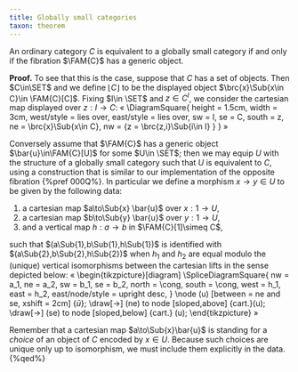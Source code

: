 ```yaml
---
title: Globally small categories
taxon: theorem
---
```


An ordinary category $C$ is equivalent to a globally small category if and only if the fibration $\FAM{C}$ has a generic object.

**Proof.**
To see that this is the case, suppose that $C$ has a set of objects. Then
$C\in\SET$ and we define $\lfloor{C}\rfloor$ to be the displayed object
$\brc{x}\Sub{x\in C}\in \FAM{C}[C]$. Fixing $I\in \SET$ and $z\in C^I$, we
consider the cartesian map displayed over $z : I \to C$:
«
\DiagramSquare{
  height = 1.5cm,
  width = 3cm,
  west/style = lies over,
  east/style = lies over,
  sw = I,
  se = C,
  south = z,
  ne = \brc{x}\Sub{x\in C},
  nw = {z = \brc{z\,i}\Sub{i\in I} }
}
»

Conversely assume that $\FAM{C}$ has a generic object $\bar{u}\in\FAM{C}[U]$
for some $U\in \SET$; then we may equip $U$ with the structure of a globally
small category such that $U$ is equivalent to $C$, using a construction that is similar to our implementation of the opposite fibration {%pref 000Q%}. In particular we define a
morphism $x\to y\in U$ to be given by the following data:

1. a cartesian map $a\to\Sub{x} \bar{u}$ over $x : 1\to U$,
2. a cartesian map $b\to\Sub{y} \bar{u}$ over $y : 1\to U$,
3. and a vertical map $h:a\to b$ in $\FAM{C}[1]\simeq C$,

such that $(a\Sub{1},b\Sub{1},h\Sub{1})$ is identified with $(a\Sub{2},b\Sub{2},h\Sub{2})$ when $h_1$ and $h_2$ are equal modulo the (unique) vertical isomorphisms between the cartesian lifts in the sense depicted below:
«
\begin{tikzpicture}[diagram]
  \SpliceDiagramSquare{
    nw = a_1,
    ne = a_2,
    sw = b_1,
    se = b_2,
    north = \cong,
    south = \cong,
    west = h_1,
    east = h_2,
    east/node/style = upright desc,
  }
  \node (u) [between = ne and se, xshift = 2cm] {$\bar{u}$};
  \draw[->] (ne) to node [sloped,above] {cart.}(u);
  \draw[->] (se) to node [sloped,below] {cart.} (u);
\end{tikzpicture}
»

Remember that a cartesian map $a\to\Sub{x}\bar{u}$ is standing for a *choice*
of an object of $C$ encoded by $x\in U$. Because such choices are unique only
up to isomorphism, we must include them explicitly in the data.
{%qed%}
